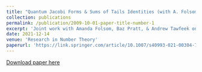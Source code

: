 ```yaml
---
title: "Quantum Jacobi Forms & Sums of Tails Identities (with A. Folsom, E. Pratt, & A. Tawfeek)"
collection: publications
permalink: /publication/2009-10-01-paper-title-number-1
excerpt: 'Joint work with Amanda Folsom, Baz Pratt, & Andrew Tawfeek on some novel Sums of Tails Identities giving new quantum Jacobi forms and combinatorial interpretations.'
date: 2021-12-14
venue: 'Research in Number Theory'
paperurl: 'https://link.springer.com/article/10.1007/s40993-021-00304-7f'
---
```


[Download paper here](http://academicpages.github.io/files/QJF21.pdf)
